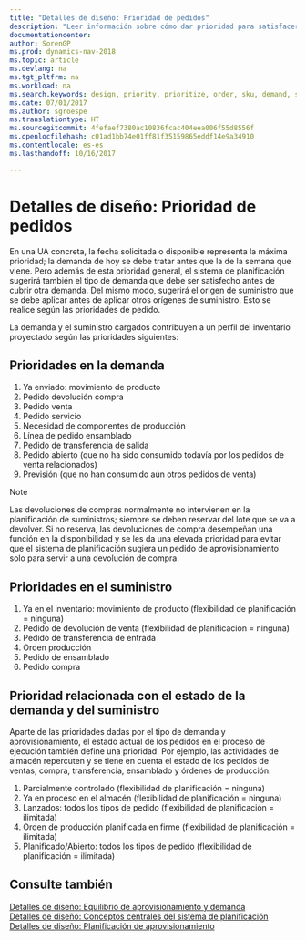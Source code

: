 ```yaml
---
title: "Detalles de diseño: Prioridad de pedidos"
description: "Leer información sobre cómo dar prioridad para satisfacer los requisitos de demanda y oferta."
documentationcenter: 
author: SorenGP
ms.prod: dynamics-nav-2018
ms.topic: article
ms.devlang: na
ms.tgt_pltfrm: na
ms.workload: na
ms.search.keywords: design, priority, prioritize, order, sku, demand, supply
ms.date: 07/01/2017
ms.author: sgroespe
ms.translationtype: HT
ms.sourcegitcommit: 4fefaef7380ac10836fcac404eea006f55d8556f
ms.openlocfilehash: c01ad1bb74e01ff81f35159865eddf14e9a34910
ms.contentlocale: es-es
ms.lasthandoff: 10/16/2017

---
```

# <a name="design-details-prioritizing-orders"></a>Detalles de diseño: Prioridad de pedidos
En una UA concreta, la fecha solicitada o disponible representa la máxima prioridad; la demanda de hoy se debe tratar antes que la de la semana que viene. Pero además de esta prioridad general, el sistema de planificación sugerirá también el tipo de demanda que debe ser satisfecho antes de cubrir otra demanda. Del mismo modo, sugerirá el origen de suministro que se debe aplicar antes de aplicar otros orígenes de suministro. Esto se realice según las prioridades de pedido.  
  
La demanda y el suministro cargados contribuyen a un perfil del inventario proyectado según las prioridades siguientes:  
  
## <a name="priorities-on-the-demand-side"></a>Prioridades en la demanda  
1. Ya enviado: movimiento de producto  
2. Pedido devolución compra  
3. Pedido venta  
4. Pedido servicio  
5. Necesidad de componentes de producción  
6. Línea de pedido ensamblado  
7. Pedido de transferencia de salida  
8. Pedido abierto (que no ha sido consumido todavía por los pedidos de venta relacionados)  
9. Previsión (que no han consumido aún otros pedidos de venta)  
  
> [!NOTE]  
>  Las devoluciones de compras normalmente no intervienen en la planificación de suministros; siempre se deben reservar del lote que se va a devolver. Si no reserva, las devoluciones de compra desempeñan una función en la disponibilidad y se les da una elevada prioridad para evitar que el sistema de planificación sugiera un pedido de aprovisionamiento solo para servir a una devolución de compra.  
  
## <a name="priorities-on-the-supply-side"></a>Prioridades en el suministro  
1. Ya en el inventario: movimiento de producto (flexibilidad de planificación = ninguna)  
2. Pedido de devolución de venta (flexibilidad de planificación = ninguna)  
3. Pedido de transferencia de entrada  
4. Orden producción  
5. Pedido de ensamblado  
6. Pedido compra  
  
## <a name="priority-related-to-the-state-of-demand-and-supply"></a>Prioridad relacionada con el estado de la demanda y del suministro  
Aparte de las prioridades dadas por el tipo de demanda y aprovisionamiento, el estado actual de los pedidos en el proceso de ejecución también define una prioridad. Por ejemplo, las actividades de almacén repercuten y se tiene en cuenta el estado de los pedidos de ventas, compra, transferencia, ensamblado y órdenes de producción.  
  
1. Parcialmente controlado (flexibilidad de planificación = ninguna)  
2. Ya en proceso en el almacén (flexibilidad de planificación = ninguna)  
3. Lanzados: todos los tipos de pedido (flexibilidad de planificación = ilimitada)  
4. Orden de producción planificada en firme (flexibilidad de planificación = ilimitada)  
5. Planificado/Abierto: todos los tipos de pedido (flexibilidad de planificación = ilimitada)  
  
## <a name="see-also"></a>Consulte también  
[Detalles de diseño: Equilibrio de aprovisionamiento y demanda](design-details-balancing-demand-and-supply.md)   
[Detalles de diseño: Conceptos centrales del sistema de planificación](design-details-central-concepts-of-the-planning-system.md)   
[Detalles de diseño: Planificación de aprovisionamiento](design-details-supply-planning.md)
